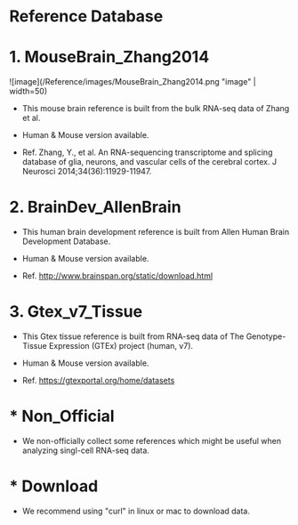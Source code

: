 # Reference Database

# 1. MouseBrain_Zhang2014
![image](/Reference/images/MouseBrain_Zhang2014.png "image" | width=50)
* This mouse brain reference is built from the bulk RNA-seq data of Zhang et al.

* Human & Mouse version available.

* Ref. Zhang, Y., et al. An RNA-sequencing transcriptome and splicing database of glia, neurons, and vascular cells of the cerebral cortex. J Neurosci 2014;34(36):11929-11947.


# 2. BrainDev_AllenBrain
* This human brain development reference is built from Allen Human Brain Development Database.

* Human & Mouse version available.

* Ref. http://www.brainspan.org/static/download.html

# 3. Gtex_v7_Tissue
* This Gtex tissue reference is built from RNA-seq data of The Genotype-Tissue Expression (GTEx) project (human, v7).

* Human & Mouse version available.

* Ref. https://gtexportal.org/home/datasets

# * Non_Official
* We non-officially collect some references which might be useful when analyzing singl-cell RNA-seq data.

# * Download

* We recommend using "curl" in linux or mac to download data.
